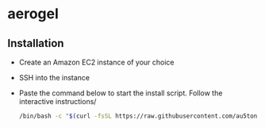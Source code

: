 # aerogel

## Installation

- Create an Amazon EC2 instance of your choice

- SSH into the instance

- Paste the command below to start the install script. Follow the interactive instructions/

  ```bash
  /bin/bash -c "$(curl -fsSL https://raw.githubusercontent.com/au5ton/aerogel/master/install.sh)"
  ```